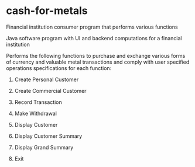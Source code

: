 # cash-for-metals
Financial institution consumer program that performs various functions

Java software program with UI and backend computations for a financial institution

Performs the following functions to purchase and exchange various forms of currency and valuable metal transactions and comply with user specified operations specifications for each function:

1. Create Personal Customer

2. Create Commercial Customer

3. Record Transaction

4. Make Withdrawal

5. Display Customer

6. Display Customer Summary

7. Display Grand Summary

8. Exit
